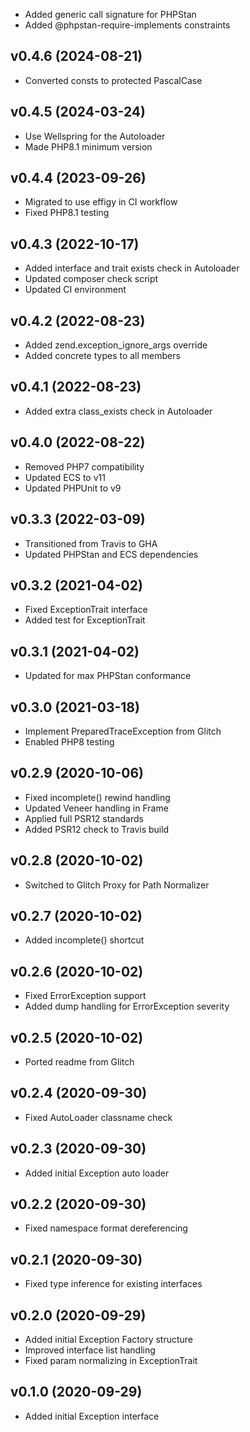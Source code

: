 * Added generic call signature for PHPStan
* Added @phpstan-require-implements constraints

## v0.4.6 (2024-08-21)
* Converted consts to protected PascalCase

## v0.4.5 (2024-03-24)
* Use Wellspring for the Autoloader
* Made PHP8.1 minimum version

## v0.4.4 (2023-09-26)
* Migrated to use effigy in CI workflow
* Fixed PHP8.1 testing

## v0.4.3 (2022-10-17)
* Added interface and trait exists check in Autoloader
* Updated composer check script
* Updated CI environment

## v0.4.2 (2022-08-23)
* Added zend.exception_ignore_args override
* Added concrete types to all members

## v0.4.1 (2022-08-23)
* Added extra class_exists check in Autoloader

## v0.4.0 (2022-08-22)
* Removed PHP7 compatibility
* Updated ECS to v11
* Updated PHPUnit to v9

## v0.3.3 (2022-03-09)
* Transitioned from Travis to GHA
* Updated PHPStan and ECS dependencies

## v0.3.2 (2021-04-02)
* Fixed ExceptionTrait interface
* Added test for ExceptionTrait

## v0.3.1 (2021-04-02)
* Updated for max PHPStan conformance

## v0.3.0 (2021-03-18)
* Implement PreparedTraceException from Glitch
* Enabled PHP8 testing

## v0.2.9 (2020-10-06)
* Fixed incomplete() rewind handling
* Updated Veneer handling in Frame
* Applied full PSR12 standards
* Added PSR12 check to Travis build

## v0.2.8 (2020-10-02)
* Switched to Glitch Proxy for Path Normalizer

## v0.2.7 (2020-10-02)
* Added incomplete() shortcut

## v0.2.6 (2020-10-02)
* Fixed ErrorException support
* Added dump handling for ErrorException severity

## v0.2.5 (2020-10-02)
* Ported readme from Glitch

## v0.2.4 (2020-09-30)
* Fixed AutoLoader classname check

## v0.2.3 (2020-09-30)
* Added initial Exception auto loader

## v0.2.2 (2020-09-30)
* Fixed namespace format dereferencing

## v0.2.1 (2020-09-30)
* Fixed type inference for existing interfaces

## v0.2.0 (2020-09-29)
* Added initial Exception Factory structure
* Improved interface list handling
* Fixed param normalizing in ExceptionTrait

## v0.1.0 (2020-09-29)
* Added initial Exception interface
